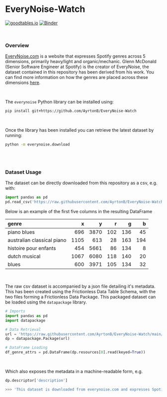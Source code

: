 # EveryNoise-Watch

[![goodtables.io](https://goodtables.io/badge/github/AyrtonB/EveryNoise-Watch.svg)](https://goodtables.io/github/AyrtonB/EveryNoise-Watch) [![Binder](https://notebooks.gesis.org/binder/badge_logo.svg)](https://notebooks.gesis.org/binder/v2/gh/AyrtonB/EveryNoise-Watch/main?urlpath=lab)

<br>

### Overview

[EveryNoise.com](https://everynoise.com/) is a website that expresses Spotify genres across 5 dimensions, primarily heavy/light and organic/mechanic. Glenn McDonald (Senior Software Engineer at Spotify) is the creator of EveryNoise, the dataset contained in this repository has been derived from his work. You can find more information on how the genres are placed across these dimensions [here](https://everynoise.com/EverynoiseIntro.pdf).

<br>

The `everynoise` Python library can be installed using:

```bash
pip install git+https://github.com/AyrtonB/EveryNoise-Watch
```

<br>

Once the library has been installed you can retrieve the latest dataset by running:

```bash
python -m everynoise.download
```

<br>
<br>

### Dataset Usage

The dataset can be directly downloaded from this repository as a csv, e.g. with:

```python
import pandas as pd
pd.read_csv('https://raw.githubusercontent.com/AyrtonB/EveryNoise-Watch/main/data/genre_attrs.csv')
```

Below is an example of the first five columns in the resulting DataFrame

| genre                      |    x |    y |   r |   g |   b |
|:---------------------------|-----:|-----:|----:|----:|----:|
| piano blues                |  696 | 3870 | 102 | 136 |  45 |
| australian classical piano | 1105 |  613 |  28 | 163 | 194 |
| histoire pour enfants      |  454 | 5661 |  86 | 134 |   8 |
| dutch musical              | 1067 | 6080 | 118 | 140 |  20 |
| blues                      |  600 | 3971 | 105 | 134 |  32 |

<br>

The raw csv dataset is accompanied by a json file detailing it's metadata. This has been created using the Frictionless Data Table Schema, with the two files forming a Frictionless Data Package. This packaged dataset can be loaded using the `datapackage` library.

```python
# Imports
import pandas as pd
import datapackage

# Data Retrieval
url = 'https://raw.githubusercontent.com/AyrtonB/EveryNoise-Watch/main/data/datapackage.json'
dp = datapackage.Package(url)

# DataFrame Loading
df_genre_attrs = pd.DataFrame(dp.resources[0].read(keyed=True))
```

<br>

Which also exposes the metadata in a machine-readable form, e.g.

```python
dp.descriptor['description']

>>> 'This dataset is downloaded from everynoise.com and expresses Spotify genres across 5 dimensions, primarily heavy/light and organic/mechanic. Glenn McDonald (Senior Software Engineer at Spotify) is the creator of EveryyNoise, this dataset has been derived from his work.'
```
